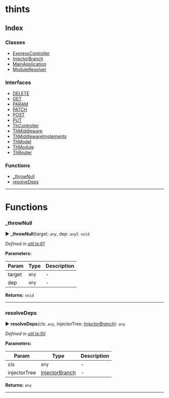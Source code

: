 


#  thints

## Index

### Classes

* [ExpressController](classes/expresscontroller.md)
* [InjectorBranch](classes/injectorbranch.md)
* [MainApplication](classes/mainapplication.md)
* [ModuleResolver](classes/moduleresolver.md)


### Interfaces

* [DELETE](interfaces/delete.md)
* [GET](interfaces/get.md)
* [PARAM](interfaces/param.md)
* [PATCH](interfaces/patch.md)
* [POST](interfaces/post.md)
* [PUT](interfaces/put.md)
* [ThController](interfaces/thcontroller.md)
* [ThMiddleware](interfaces/thmiddleware.md)
* [ThMiddlewareImplements](interfaces/thmiddlewareimplements.md)
* [ThModel](interfaces/thmodel.md)
* [ThModule](interfaces/thmodule.md)
* [ThRouter](interfaces/throuter.md)


### Functions

* [_throwNull](#_thrownull)
* [resolveDeps](#resolvedeps)



---
# Functions
<a id="_thrownull"></a>

###  _throwNull

► **_throwNull**(target: *`any`*, dep: *`any`*): `void`




*Defined in [util.ts:61](https://github.com/digitalinfluencers/ThinTS/blob/eb362f6/src/util.ts#L61)*



**Parameters:**

| Param | Type | Description |
| ------ | ------ | ------ |
| target | `any`   |  - |
| dep | `any`   |  - |





**Returns:** `void`





___

<a id="resolvedeps"></a>

###  resolveDeps

► **resolveDeps**(cls: *`any`*, injectorTree: *[InjectorBranch](classes/injectorbranch.md)*): `any`




*Defined in [util.ts:50](https://github.com/digitalinfluencers/ThinTS/blob/eb362f6/src/util.ts#L50)*



**Parameters:**

| Param | Type | Description |
| ------ | ------ | ------ |
| cls | `any`   |  - |
| injectorTree | [InjectorBranch](classes/injectorbranch.md)   |  - |





**Returns:** `any`





___


